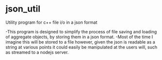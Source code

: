 # json_util
Utility program for c++ file i/o in a json format

-This program is designed to simplify the process of file saving and loading
of aggregate objects, by storing them in a json format.
-Most of the time I imagine this will be stored to a file however, given the json
is readable as a string at various points it could easily be manipulated at the users
will, such as streamed to a nodejs server.